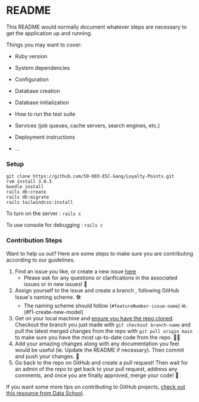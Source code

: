 # README

This README would normally document whatever steps are necessary to get the
application up and running.

Things you may want to cover:

* Ruby version

* System dependencies

* Configuration

* Database creation

* Database initialization

* How to run the test suite

* Services (job queues, cache servers, search engines, etc.)

* Deployment instructions

* ...

### Setup 
```
git clone https://github.com/50-003-ESC-Gang/Loyalty-Points.git
rvm install 3.0.3
bundle install
rails db:create
rails db:migrate
rails tailwindcss:install
```

To turn on the server : `rails s`

To use console for debugging : `rails c`

### Contribution Steps

Want to help us out? Here are some steps to make sure you are contributing according to our guidelines.

1. Find an issue you like, or create a new issue [here](https://github.com/50-003-ESC-Gang/Loyalty-Points/issues)
    * Please ask for any questions or clarifications in the associated issues or in new issues! 🤔
2. Assign yourself to the issue and create a branch , following GitHub Issue's naming scheme. 🛠️
    * The naming scheme should follow (`#featureNumber-issue-name`) ie. (#f1-create-new-model)
3. Get on your local machine and [ensure you have the repo cloned](https://docs.github.com/en/repositories/creating-and-managing-repositories/cloning-a-repository). Checkout the branch you just made with `git checkout branch-name` and pull the latest merged changes from the repo with `git pull origin main` to make sure you have the most up-to-date code from the repo. 👩‍💻
4. Add your amazing changes along with any documentation you feel would be useful (ie. Update the README if necessary). Then commit and push your changes. 🌟
5. Go back to the repo on GitHub and create a pull request! Then wait for an admin of the repo to get back to your pull request, address any comments, and once you are finally approved, merge your code! 🎉

If you want some more tips on contributing to GitHub projects, [check out this resource from Data School](https://www.dataschool.io/how-to-contribute-on-github/).
